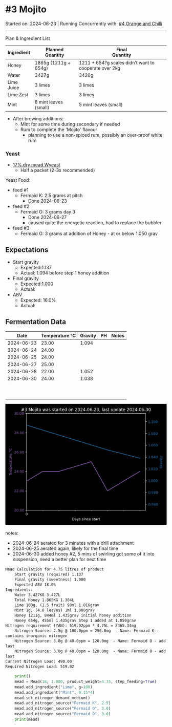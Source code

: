 <h1> #3 Mojito </h1>

Started on: 2024-06-23 | Running Concurrently with: [#4 Orange and Chilli](%234%20Orange%20and%20Chilli.md)


<hr>

Plan & Ingredient List

| Ingredient | Planned<br/>Quantity  | Final<br/>Quantity                                    |
|------------|-----------------------|-------------------------------------------------------|
| Honey      | 1865g (1211g + 654g)  | 1211 + 654?g scales didn't want to cooperate over 2kg |
| Water      | 3427g                 | 3420g                                                 |
| Lime Juice | 3 limes               | 3 limes                                               | 
| Lime Zest  | 3 limes               | 3 limes                                               | 
| Mint       | 8 mint leaves (small) | 5 mint leaves (small)                                 |

- After brewing additions:
    - Mint for some time during secondary if needed
    - Rum to complete the 'Mojito' flavour
        - planning to use a non-spiced rum, possibly an over-proof white rum

<h3>Yeast</h3>

- [17% dry mead Wyeast](https://www.themaltmiller.co.uk/product/wyeast-4021-dry-white-sparkling/?v=79cba1185463)
    - Half a packet (2-3x recommended)

Yeast Food:

- feed #1
    - Fermaid K: 2.5 grams at pitch
        - Done 2024-06-23
- feed #2
    - Fermaid O: 3 grams day 3
        - Done 2024-06-27
        - caused quite the energetic reaction, had to replace the bubbler
- feed #3
    - Fermaid O: 3 grams at addition of Honey - at or below 1.050 grav

## Expectations

- Start gravity
    - Expected:1.137
    - Actual: 1.094 before step 1 honey addition
- Final gravity
    - Expected:1.000
    - Actual:
- ABV
    - Expected: 16.0%
    - Actual:

<h2>Fermentation Data</h2>

| Date       | Temperature  °C | Gravity | PH  | Notes |
|------------|-----------------|---------|-----|-------|
| 2024-06-23 | 23.00           | 1.094   |     |       |
| 2024-06-24 | 24.00           |         |     |       |
| 2024-06-25 | 24.00           |         |     |       |
| 2024-06-27 | 25.00           |         |     |       |
| 2024-06-28 | 22.00           | 1.052   |     |       |
| 2024-06-30 | 24.00           | 1.038   |     |       |
|            |                 |         |     |       |
|            |                 |         |     |       |
|            |                 |         |     |       |
|            |                 |         |     |       |
|            |                 |         |     |       |
|            |                 |         |     |       |
|            |                 |         |     |       |
|            |                 |         |     |       |
|            |                 |         |     |       |
|            |                 |         |     |       |

![#3 Mojito.png](%233%20Mojito.png)

notes:

- 2024-06-24 aerated for 3 minutes with a drill attachment
- 2024-06-25 aerated again, likely for the final time
- 2024-06-30 added honey #2, 5 mins of swirling got some of it into suspension, need a better plan for next time

```
Mead Calculation for 4.75 litres of product
	Start gravity (required) 1.137 
	Final gravity (sweetness) 1.000 
	Expected ABV 18.0% 
Ingredients: 
	Water 3.427KG 3.427L 
	Total Honey 1.865KG 1.304L
	Lime 100g, (1.5 fruit) 98ml 1.016grav 
	Mint 1g, (4.0 leaves) 1ml 1.000grav 
	Honey 1211g, 844ml 1.435grav initial honey addition
	Honey 654g, 455ml 1.435grav Step 1 added at 1.050grav
Nitrogen requirement (YAN): 519.02ppm * 4.75L = 2465.34mg
	Nitrogen Source: 2.5g @ 100.0ppm = 250.0mg  - Name: Fermaid K - contains inorganic nitrogen
	Nitrogen Source: 3.0g @ 40.0ppm = 120.0mg  - Name: Fermaid O - add last
	Nitrogen Source: 3.0g @ 40.0ppm = 120.0mg  - Name: Fermaid O - add last
Current Nitrogen Load: 490.00 
Required Nitrogen Load: 519.02
```

``` python
    print()
    mead = Mead(18, 1.000, product_weight=4.75, step_feeding=True)
    mead.add_ingredient("Lime", g=100)
    mead.add_ingredient("Mint", 0.15*4)
    mead.set_nitrogen_demand_medium()
    mead.add_nitrogen_source("Fermaid K", 2.5)
    mead.add_nitrogen_source("Fermaid O", 3.0)
    mead.add_nitrogen_source("Fermaid O", 3.0)
    print(mead)
```
